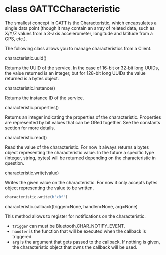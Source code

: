 # class GATTCCharacteristic
The smallest concept in GATT is the Characteristic, which encapsulates a single data point (though it may contain an array of related data, such as X/Y/Z values from a 3-axis accelerometer, longitude and latitude from a GPS, etc.).

The following class allows you to manage characteristics from a Client.

<function>characteristic.uuid()</function>

Returns the UUID of the service. In the case of 16-bit or 32-bit long UUIDs, the value returned is an integer, but for 128-bit long UUIDs the value returned is a bytes object.

<function>characteristic.instance()</function>

Returns the instance ID of the service.

<function>characteristic.properties()</function>

Returns an integer indicating the properties of the characteristic. Properties are represented by bit values that can be ORed together. See the constants section for more details.

<function>characteristic.read()</function>

Read the value of the characteristic. For now it always returns a bytes object representing the characteristic value. In the future a specific type (integer, string, bytes) will be returned depending on the characteristic in question.

<function>characteristic.write(value)</function>

Writes the given value on the characteristic. For now it only accepts bytes object representing the value to be written.

```python
characteristic.write(b'x0f')
```

<function>characteristic.callback(trigger=None, handler=None, arg=None)</function>

This method allows to register for notifications on the characteristic.

- ``trigger`` can must be <constant>Bluetooth.CHAR_NOTIFY_EVENT</constant>.
- ``handler`` is the function that will be executed when the callback is triggered.
- ``arg`` is the argument that gets passed to the callback. If nothing is given, the characteristic object that owns the callback will be used.
